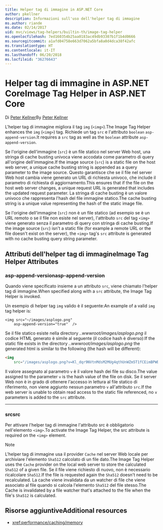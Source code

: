 ```yaml
---
title: Helper tag di immagine in ASP.NET Core
author: pkellner
description: Informazioni sull'uso dell'helper tag di immagine
ms.author: riande
ms.date: 02/14/2017
uid: mvc/views/tag-helpers/builtin-th/image-tag-helper
ms.openlocfilehash: 7ed160354b25aa0183ac49db93307b1f1b4d0666
ms.sourcegitcommit: a1afd04758e663d7062a5bfa8a0d4dca38f42afc
ms.translationtype: HT
ms.contentlocale: it-IT
ms.lasthandoff: 06/20/2018
ms.locfileid: "36276643"
---
```

# <a name="image-tag-helper-in-aspnet-core"></a><span data-ttu-id="d19ea-103">Helper tag di immagine in ASP.NET Core</span><span class="sxs-lookup"><span data-stu-id="d19ea-103">Image Tag Helper in ASP.NET Core</span></span>

<span data-ttu-id="d19ea-104">Di [Peter Kellner](http://peterkellner.net)</span><span class="sxs-lookup"><span data-stu-id="d19ea-104">By [Peter Kellner](http://peterkellner.net)</span></span> 

<span data-ttu-id="d19ea-105">L'helper tag di immagine migliora il tag `img` (`<img>`).</span><span class="sxs-lookup"><span data-stu-id="d19ea-105">The Image Tag Helper enhances the `img` (`<img>`) tag.</span></span> <span data-ttu-id="d19ea-106">Richiede un tag `src` e l'attributo `boolean` `asp-append-version`.</span><span class="sxs-lookup"><span data-stu-id="d19ea-106">It requires a `src` tag as well as the `boolean` attribute `asp-append-version`.</span></span>

<span data-ttu-id="d19ea-107">Se l'origine dell'immagine (`src`) è un file statico nel server Web host, una stringa di cache busting univoca viene accodata come parametro di query all'origine dell'immagine.</span><span class="sxs-lookup"><span data-stu-id="d19ea-107">If the image source (`src`) is a static file on the host web server, a unique cache busting string is appended as a query parameter to the image source.</span></span> <span data-ttu-id="d19ea-108">Questo garantisce che se il file nel server Web host cambia viene generato un URL di richiesta univoco, che include il parametro di richiesta di aggiornamento.</span><span class="sxs-lookup"><span data-stu-id="d19ea-108">This ensures that if the file on the host web server changes, a unique request URL is generated that includes the updated request parameter.</span></span> <span data-ttu-id="d19ea-109">La stringa di cache busting è un valore univoco che rappresenta l'hash del file immagine statico.</span><span class="sxs-lookup"><span data-stu-id="d19ea-109">The cache busting string is a unique value representing the hash of the static image file.</span></span>

<span data-ttu-id="d19ea-110">Se l'origine dell'immagine (`src`) non è un file statico (ad esempio se è un URL remoto o se il file non esiste nel server), l'attributo `src` del tag `<img>` viene generato senza il parametro di query con stringa di cache busting.</span><span class="sxs-lookup"><span data-stu-id="d19ea-110">If the image source (`src`) isn't a static file (for example a remote URL or the file doesn't exist on the server), the `<img>` tag's `src` attribute is generated with no cache busting query string parameter.</span></span>

## <a name="image-tag-helper-attributes"></a><span data-ttu-id="d19ea-111">Attributi dell'helper tag di immagine</span><span class="sxs-lookup"><span data-stu-id="d19ea-111">Image Tag Helper Attributes</span></span>


### <a name="asp-append-version"></a><span data-ttu-id="d19ea-112">asp-append-version</span><span class="sxs-lookup"><span data-stu-id="d19ea-112">asp-append-version</span></span>

<span data-ttu-id="d19ea-113">Quando viene specificato insieme a un attributo `src`, viene chiamato l'helper tag di immagine.</span><span class="sxs-lookup"><span data-stu-id="d19ea-113">When specified along with a `src` attribute, the Image Tag Helper is invoked.</span></span>

<span data-ttu-id="d19ea-114">Un esempio di helper tag `img` valido è il seguente:</span><span class="sxs-lookup"><span data-stu-id="d19ea-114">An example of a valid `img` tag helper is:</span></span>

```cshtml
<img src="~/images/asplogo.png" 
    asp-append-version="true"  />
```

<span data-ttu-id="d19ea-115">Se il file statico esiste nella directory *..wwwroot/images/asplogo.png* il codice HTML generato è simile al seguente (il codice hash è diverso):</span><span class="sxs-lookup"><span data-stu-id="d19ea-115">If the static file exists in the directory *..wwwroot/images/asplogo.png* the generated html is similar to the following (the hash will be different):</span></span>

```html
<img 
    src="/images/asplogo.png?v=Kl_dqr9NVtnMdsM2MUg4qthUnWZm5T1fCEimBPWDNgM"/>
```

<span data-ttu-id="d19ea-116">Il valore assegnato al parametro `v` è il valore hash dei file su disco.</span><span class="sxs-lookup"><span data-stu-id="d19ea-116">The value assigned to the parameter `v` is the hash value of the file on disk.</span></span> <span data-ttu-id="d19ea-117">Se il server Web non è in grado di ottenere l'accesso in lettura al file statico di riferimento, non viene aggiunto nessun parametro `v` all'attributo `src`.</span><span class="sxs-lookup"><span data-stu-id="d19ea-117">If the web server is unable to obtain read access to the static file referenced,  no `v` parameters is added to the `src` attribute.</span></span>

- - -

### <a name="src"></a><span data-ttu-id="d19ea-118">src</span><span class="sxs-lookup"><span data-stu-id="d19ea-118">src</span></span>

<span data-ttu-id="d19ea-119">Per attivare l'helper tag di immagine l'attributo src è obbligatorio nell'elemento `<img>`.</span><span class="sxs-lookup"><span data-stu-id="d19ea-119">To activate the Image Tag Helper, the src attribute is required on the `<img>` element.</span></span> 

> [!NOTE]
> <span data-ttu-id="d19ea-120">L'helper tag di immagine usa il provider `Cache` nel server Web locale per archiviare l'elemento `Sha512` calcolato di un file dato.</span><span class="sxs-lookup"><span data-stu-id="d19ea-120">The Image Tag Helper uses the `Cache` provider on the local web server to store the calculated `Sha512` of a given file.</span></span> <span data-ttu-id="d19ea-121">Se il file viene richiesto di nuovo, non è necessario ricalcolare `Sha512`.</span><span class="sxs-lookup"><span data-stu-id="d19ea-121">If the file is requested again the `Sha512` doesn't need to be recalculated.</span></span> <span data-ttu-id="d19ea-122">La cache viene invalidata da un watcher di file che viene associato al file quando si calcola l'elemento `Sha512` del file stesso.</span><span class="sxs-lookup"><span data-stu-id="d19ea-122">The Cache is invalidated by a file watcher that's attached to the file when the file's `Sha512` is calculated.</span></span>

## <a name="additional-resources"></a><span data-ttu-id="d19ea-123">Risorse aggiuntive</span><span class="sxs-lookup"><span data-stu-id="d19ea-123">Additional resources</span></span>

* <xref:performance/caching/memory>
